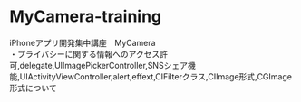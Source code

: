 # MyCamera-training
iPhoneアプリ開発集中講座　MyCamera  
・プライバシーに関する情報へのアクセス許可,delegate,UIImagePickerController,SNSシェア機能,UIActivityViewController,alert,effext,CIFilterクラス,CIImage形式,CGImage形式について
